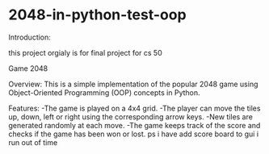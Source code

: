 # 2048-in-python-test-oop
Introduction:

this project orgialy is for  final project for cs 50

Game 2048

Overview:
This is a simple implementation of the popular 2048 game using Object-Oriented Programming (OOP) concepts in Python.

Features:
-The game is played on a 4x4 grid.
-The player can move the tiles up, down, left or right using the corresponding arrow keys.
-New tiles are generated randomly at each move.
-The game keeps track of the score and checks if the game has been won or lost.
ps i have add score board to gui i run out of time
